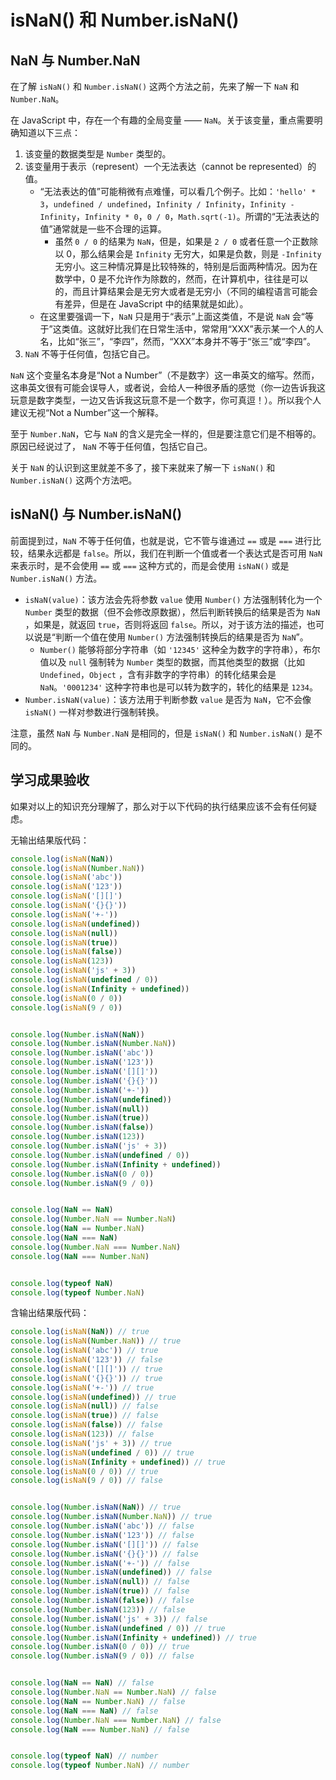 # isNaN() 和 Number.isNaN()

## NaN 与 Number.NaN

在了解 `isNaN()` 和 `Number.isNaN()` 这两个方法之前，先来了解一下 `NaN` 和 `Number.NaN`。

在 JavaScript 中，存在一个有趣的全局变量 —— `NaN`。关于该变量，重点需要明确知道以下三点：

1. 该变量的数据类型是 `Number` 类型的。
2. 该变量用于表示（represent）一个无法表达（cannot be represented）的值。
   - “无法表达的值”可能稍微有点难懂，可以看几个例子。比如：`'hello' * 3`，`undefined / undefined`，`Infinity / Infinity`，`Infinity - Infinity`，`Infinity * 0`，`0 / 0`，`Math.sqrt(-1)`。所谓的“无法表达的值”通常就是一些不合理的运算。
     - 虽然 `0 / 0` 的结果为 `NaN`，但是，如果是 `2 / 0` 或者任意一个正数除以 0，那么结果会是 `Infinity` 无穷大，如果是负数，则是 `-Infinity` 无穷小。这三种情况算是比较特殊的，特别是后面两种情况。因为在数学中，0 是不允许作为除数的，然而，在计算机中，往往是可以的，而且计算结果会是无穷大或者是无穷小（不同的编程语言可能会有差异，但是在 JavaScript 中的结果就是如此）。
   - 在这里要强调一下，`NaN` 只是用于“表示”上面这类值，不是说 `NaN` 会“等于”这类值。这就好比我们在日常生活中，常常用“XXX”表示某一个人的人名，比如“张三”，“李四”，然而，“XXX”本身并不等于“张三”或“李四”。
3. `NaN` 不等于任何值，包括它自己。

`NaN` 这个变量名本身是“Not a Number”（不是数字）这一串英文的缩写。然而，这串英文很有可能会误导人，或者说，会给人一种很矛盾的感觉（你一边告诉我这玩意是数字类型，一边又告诉我这玩意不是一个数字，你可真逗！）。所以我个人建议无视“Not a Number”这一个解释。

至于 `Number.NaN`，它与 `NaN` 的含义是完全一样的，但是要注意它们是不相等的。原因已经说过了， `NaN` 不等于任何值，包括它自己。

关于 `NaN` 的认识到这里就差不多了，接下来就来了解一下 `isNaN()` 和 `Number.isNaN()` 这两个方法吧。



## isNaN() 与 Number.isNaN()

前面提到过，`NaN` 不等于任何值，也就是说，它不管与谁通过 `==` 或是 `===` 进行比较，结果永远都是 `false`。所以，我们在判断一个值或者一个表达式是否可用 `NaN` 来表示时，是不会使用 `==` 或 `===` 这种方式的，而是会使用 `isNaN()` 或是 `Number.isNaN()` 方法。

- `isNaN(value)`：该方法会先将参数 `value` 使用 `Number()` 方法强制转化为一个 `Number` 类型的数据（但不会修改原数据），然后判断转换后的结果是否为 `NaN` ，如果是，就返回 `true`，否则将返回 `false`。所以，对于该方法的描述，也可以说是“判断一个值在使用 `Number()` 方法强制转换后的结果是否为 `NaN`”。
  - `Number()` 能够将部分字符串（如 `'12345'` 这种全为数字的字符串），布尔值以及 `null` 强制转为 `Number` 类型的数据，而其他类型的数据（比如 `Undefined`，`Object` ，含有非数字的字符串）的转化结果会是 `NaN`。`'0001234'` 这种字符串也是可以转为数字的，转化的结果是 `1234`。
- `Number.isNaN(value)`：该方法用于判断参数 `value` 是否为 `NaN`，它不会像 `isNaN()` 一样对参数进行强制转换。

注意，虽然 `NaN` 与 `Number.NaN` 是相同的，但是 `isNaN()` 和 `Number.isNaN()` 是不同的。



## 学习成果验收

如果对以上的知识充分理解了，那么对于以下代码的执行结果应该不会有任何疑虑。

无输出结果版代码：

``` js
console.log(isNaN(NaN))
console.log(isNaN(Number.NaN))
console.log(isNaN('abc'))
console.log(isNaN('123'))
console.log(isNaN('[][]')
console.log(isNaN('{}{}'))
console.log(isNaN('+-'))
console.log(isNaN(undefined))
console.log(isNaN(null))
console.log(isNaN(true))
console.log(isNaN(false))
console.log(isNaN(123))
console.log(isNaN('js' + 3))
console.log(isNaN(undefined / 0))
console.log(isNaN(Infinity + undefined))
console.log(isNaN(0 / 0))
console.log(isNaN(9 / 0))


console.log(Number.isNaN(NaN))
console.log(Number.isNaN(Number.NaN))
console.log(Number.isNaN('abc'))
console.log(Number.isNaN('123'))
console.log(Number.isNaN('[][]'))
console.log(Number.isNaN('{}{}'))
console.log(Number.isNaN('+-'))
console.log(Number.isNaN(undefined))
console.log(Number.isNaN(null))
console.log(Number.isNaN(true))
console.log(Number.isNaN(false))
console.log(Number.isNaN(123))
console.log(Number.isNaN('js' + 3))
console.log(Number.isNaN(undefined / 0))
console.log(Number.isNaN(Infinity + undefined))
console.log(Number.isNaN(0 / 0))
console.log(Number.isNaN(9 / 0))


console.log(NaN == NaN)
console.log(Number.NaN == Number.NaN)
console.log(NaN == Number.NaN)
console.log(NaN === NaN)
console.log(Number.NaN === Number.NaN)
console.log(NaN === Number.NaN)


console.log(typeof NaN)
console.log(typeof Number.NaN)
```

含输出结果版代码：

``` js
console.log(isNaN(NaN)) // true
console.log(isNaN(Number.NaN)) // true
console.log(isNaN('abc')) // true
console.log(isNaN('123')) // false
console.log(isNaN('[][]')) // true
console.log(isNaN('{}{}')) // true
console.log(isNaN('+-')) // true
console.log(isNaN(undefined)) // true
console.log(isNaN(null)) // false
console.log(isNaN(true)) // false
console.log(isNaN(false)) // false
console.log(isNaN(123)) // false
console.log(isNaN('js' + 3)) // true
console.log(isNaN(undefined / 0)) // true
console.log(isNaN(Infinity + undefined)) // true
console.log(isNaN(0 / 0)) // true
console.log(isNaN(9 / 0)) // false


console.log(Number.isNaN(NaN)) // true
console.log(Number.isNaN(Number.NaN)) // true
console.log(Number.isNaN('abc')) // false
console.log(Number.isNaN('123')) // false
console.log(Number.isNaN('[][]')) // false
console.log(Number.isNaN('{}{}')) // false
console.log(Number.isNaN('+-')) // false
console.log(Number.isNaN(undefined)) // false
console.log(Number.isNaN(null)) // false
console.log(Number.isNaN(true)) // false
console.log(Number.isNaN(false)) // false
console.log(Number.isNaN(123)) // false
console.log(Number.isNaN('js' + 3)) // false
console.log(Number.isNaN(undefined / 0)) // true
console.log(Number.isNaN(Infinity + undefined)) // true
console.log(Number.isNaN(0 / 0)) // true
console.log(Number.isNaN(9 / 0)) // false


console.log(NaN == NaN) // false
console.log(Number.NaN == Number.NaN) // false
console.log(NaN == Number.NaN) // false
console.log(NaN === NaN) // false
console.log(Number.NaN === Number.NaN) // false
console.log(NaN === Number.NaN) // false


console.log(typeof NaN) // number
console.log(typeof Number.NaN) // number
```

